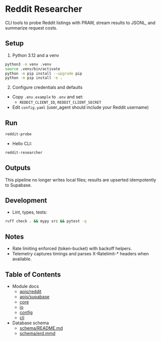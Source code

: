 # Reddit Researcher

CLI tools to probe Reddit listings with PRAW, stream results to JSONL, and summarize request costs.

## Setup
1) Python 3.12 and a venv
```bash
python3 -m venv .venv
source .venv/bin/activate
python -m pip install --upgrade pip
python -m pip install -e .
```

2) Configure credentials and defaults
- Copy `.env.example` to `.env` and set:
  - `REDDIT_CLIENT_ID`, `REDDIT_CLIENT_SECRET`
- Edit `config.yaml` (user_agent should include your Reddit username)

## Run
```bash
reddit-probe
```
- Hello CLI:
```bash
reddit-researcher
```

## Outputs
This pipeline no longer writes local files; results are upserted idempotently to Supabase.

## Development
- Lint, types, tests:
```bash
ruff check . && mypy src && pytest -q
```

## Notes
- Rate limiting enforced (token-bucket) with backoff helpers.
- Telemetry captures timings and parses X-Ratelimit-* headers when available.

## Table of Contents
- Module docs
  - [apis/reddit](src/reddit_researcher/apis/reddit/README.md)
  - [apis/supabase](src/reddit_researcher/apis/supabase/README.md)
  - [core](src/reddit_researcher/core/README.md)
  - [io](src/reddit_researcher/io/README.md)
  - [config](src/reddit_researcher/config/README.md)
  - [cli](src/reddit_researcher/cli/README.md)
- Database schema
  - [schema/README.md](schema/README.md)
  - [schema/erd.mmd](schema/erd.mmd)
